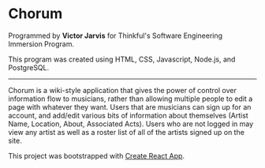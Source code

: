 # Chorum

Programmed by **Victor Jarvis** for Thinkful's Software Engineering Immersion Program.

This program was created using HTML, CSS, Javascript, Node.js, and PostgreSQL.

---

Chorum is a wiki-style application that gives the power of control over information flow to musicians, rather than allowing multiple people to edit a page with whatever they want. Users that are musicians can sign up for an account, and add/edit various bits of information about themselves (Artist Name, Location, About, Associated Acts). Users who are not logged in may view any artist as well as a roster list of all of the artists signed up on the site.

This project was bootstrapped with [Create React App](https://github.com/facebook/create-react-app).
